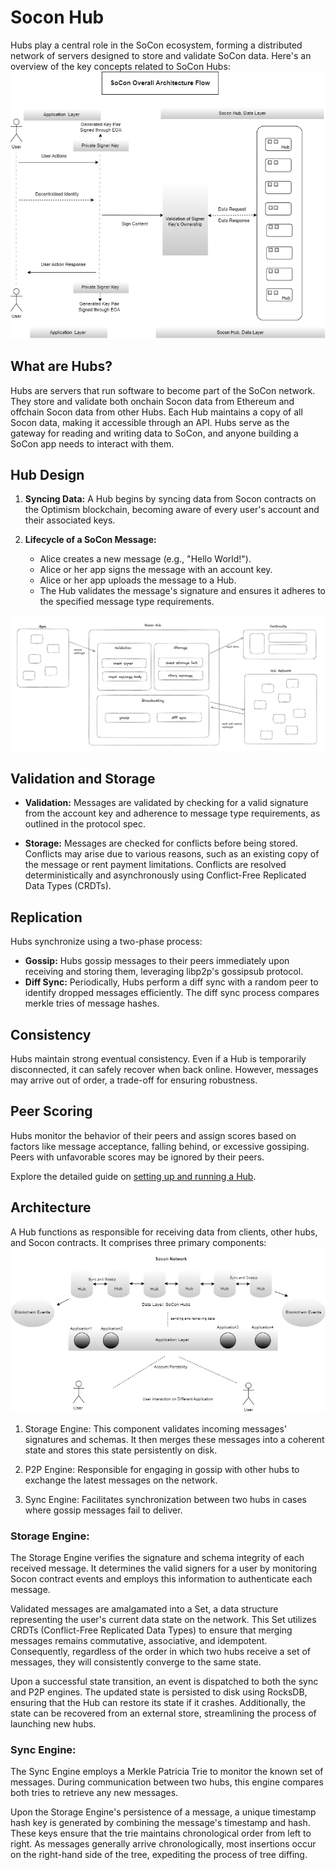 # Socon Hub

Hubs play a central role in the SoCon ecosystem, forming a distributed network of servers designed to store and validate SoCon data. Here's an overview of the key concepts related to SoCon Hubs:
![hub architecture](/img/overall-architecture.png)
<!-- ![hub architecture](/img/overall-engine-architecture.png) -->

## What are Hubs?

Hubs are servers that run software to become part of the SoCon network. They store and validate both onchain Socon data from Ethereum and offchain Socon data from other Hubs. Each Hub maintains a copy of all Socon data, making it accessible through an API. Hubs serve as the gateway for reading and writing data to SoCon, and anyone building a SoCon app needs to interact with them.

## Hub Design

1. **Syncing Data:** A Hub begins by syncing data from Socon contracts on the Optimism blockchain, becoming aware of every user's account and their associated keys.

2. **Lifecycle of a SoCon Message:**
   - Alice creates a new message (e.g., "Hello World!").
   - Alice or her app signs the message with an account key.
   - Alice or her app uploads the message to a Hub.
   - The Hub validates the message's signature and ensures it adheres to the specified message type requirements.

![hub architecture](/img/hub-architecture.png)

## Validation and Storage

- **Validation:** Messages are validated by checking for a valid signature from the account key and adherence to message type requirements, as outlined in the protocol spec.

- **Storage:** Messages are checked for conflicts before being stored. Conflicts may arise due to various reasons, such as an existing copy of the message or rent payment limitations. Conflicts are resolved deterministically and asynchronously using Conflict-Free Replicated Data Types (CRDTs).

## Replication

Hubs synchronize using a two-phase process:
- **Gossip:** Hubs gossip messages to their peers immediately upon receiving and storing them, leveraging libp2p's gossipsub protocol.
- **Diff Sync:** Periodically, Hubs perform a diff sync with a random peer to identify dropped messages efficiently. The diff sync process compares merkle tries of message hashes.

## Consistency

Hubs maintain strong eventual consistency. Even if a Hub is temporarily disconnected, it can safely recover when back online. However, messages may arrive out of order, a trade-off for ensuring robustness.

## Peer Scoring

Hubs monitor the behavior of their peers and assign scores based on factors like message acceptance, falling behind, or excessive gossiping. Peers with unfavorable scores may be ignored by their peers.

Explore the detailed guide on [setting up and running a Hub](#).
## Architecture 
A Hub functions as responsible for receiving data from clients, other hubs, and Socon contracts. It comprises three primary components:
![hub architecture](/img/socon-hub-architecture.png)

1. Storage Engine: This component validates incoming messages' signatures and schemas. It then merges these messages into a coherent state and stores this state persistently on disk.

2. P2P Engine: Responsible for engaging in gossip with other hubs to exchange the latest messages on the network.

3. Sync Engine: Facilitates synchronization between two hubs in cases where gossip messages fail to deliver.

### Storage Engine:
The Storage Engine verifies the signature and schema integrity of each received message. It determines the valid signers for a user by monitoring Socon contract events and employs this information to authenticate each message.

Validated messages are amalgamated into a Set, a data structure representing the user's current data state on the network. This Set utilizes CRDTs (Conflict-Free Replicated Data Types) to ensure that merging messages remains commutative, associative, and idempotent. Consequently, regardless of the order in which two hubs receive a set of messages, they will consistently converge to the same state.

Upon a successful state transition, an event is dispatched to both the sync and P2P engines. The updated state is persisted to disk using RocksDB, ensuring that the Hub can restore its state if it crashes. Additionally, the state can be recovered from an external store, streamlining the process of launching new hubs.

### Sync Engine:
The Sync Engine employs a Merkle Patricia Trie to monitor the known set of messages. During communication between two hubs, this engine compares both tries to retrieve any new messages.

Upon the Storage Engine's persistence of a message, a unique timestamp hash key is generated by combining the message's timestamp and hash. These keys ensure that the trie maintains chronological order from left to right. As messages generally arrive chronologically, most insertions occur on the right-hand side of the tree, expediting the process of tree diffing.